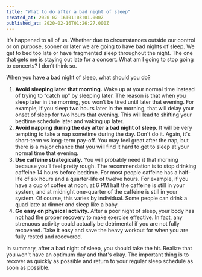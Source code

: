 ```yaml
---
title: "What to do after a bad night of sleep"
created_at: 2020-02-16T01:03:01.000Z
published_at: 2020-02-16T01:26:27.000Z
---
```

It’s happened to all of us. Whether due to circumstances outside our control or on purpose, sooner or later we are going to have bad nights of sleep. We get to bed too late or have fragmented sleep throughout the night. The one that gets me is staying out late for a concert. What am I going to stop going to concerts? I don’t think so.

When you have a bad night of sleep, what should you do?

1.  **Avoid sleeping later that morning.** Wake up at your normal time instead of trying to “catch up” by sleeping later. The reason is that when you sleep later in the morning, you won’t be tired until later that evening. For example, if you sleep two hours later in the morning, that will delay your onset of sleep for two hours that evening. This will lead to shifting your bedtime schedule later and waking up later.
2.  **Avoid napping during the day after a bad night of sleep.** It will be very tempting to take a nap sometime during the day. Don't do it. Again, it's short-term vs long-term pay-off. You may feel great after the nap, but there is a major chance that you will find it hard to get to sleep at your normal time that evening.
3.  **Use caffeine strategically.** You will probably need it that morning because you’ll feel pretty rough. The recommendation is to stop drinking caffeine 14 hours before bedtime. For most people caffeine has a half-life of six hours and a quarter-life of twelve hours. For example, if you have a cup of coffee at noon, at 6 PM half the caffeine is still in your system, and at midnight one-quarter of the caffeine is still in your system. Of course, this varies by individual. Some people can drink a quad latte at dinner and sleep like a baby.
4.  **Go easy on physical activity.** After a poor night of sleep, your body has not had the proper recovery to make exercise effective. In fact, any strenuous activity could actually be detrimental if you are not fully recovered. Take it easy and save the heavy workout for when you are fully rested and recovered.

In summary, after a bad night of sleep, you should take the hit. Realize that you won't have an optimum day and that's okay. The important thing is to recover as quickly as possible and return to your regular sleep schedule as soon as possible.
